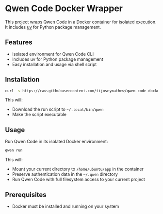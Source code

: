 # Qwen Code Docker Wrapper

This project wraps [Qwen Code](https://github.com/QwenLM/qwen-code) in a Docker container for isolated execution. It includes [uv](https://github.com/astral-sh/uv) for Python package management.

## Features

- Isolated environment for Qwen Code CLI
- Includes uv for Python package management
- Easy installation and usage via shell script

## Installation

```bash
curl -s https://raw.githubusercontent.com/tijoseymathew/qwen-code-docker/refs/heads/main/install.sh | bash
```

This will:
- Download the run script to `~/.local/bin/qwen`
- Make the script executable

## Usage

Run Qwen Code in its isolated Docker environment:
```bash
qwen run
```

This will:
- Mount your current directory to `/home/ubuntu/app` in the container
- Preserve authentication data in the `~/.qwen` directory
- Run Qwen Code with full filesystem access to your current project

## Prerequisites

- Docker must be installed and running on your system
